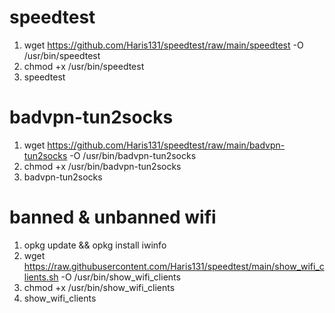 # speedtest
1. wget https://github.com/Haris131/speedtest/raw/main/speedtest -O /usr/bin/speedtest
2. chmod +x /usr/bin/speedtest
3. speedtest

# badvpn-tun2socks
1. wget https://github.com/Haris131/speedtest/raw/main/badvpn-tun2socks -O /usr/bin/badvpn-tun2socks
2. chmod +x /usr/bin/badvpn-tun2socks
3. badvpn-tun2socks

# banned & unbanned wifi
1. opkg update &&  opkg install iwinfo
2. wget https://raw.githubusercontent.com/Haris131/speedtest/main/show_wifi_clients.sh -O /usr/bin/show_wifi_clients
3. chmod +x /usr/bin/show_wifi_clients
4. show_wifi_clients
